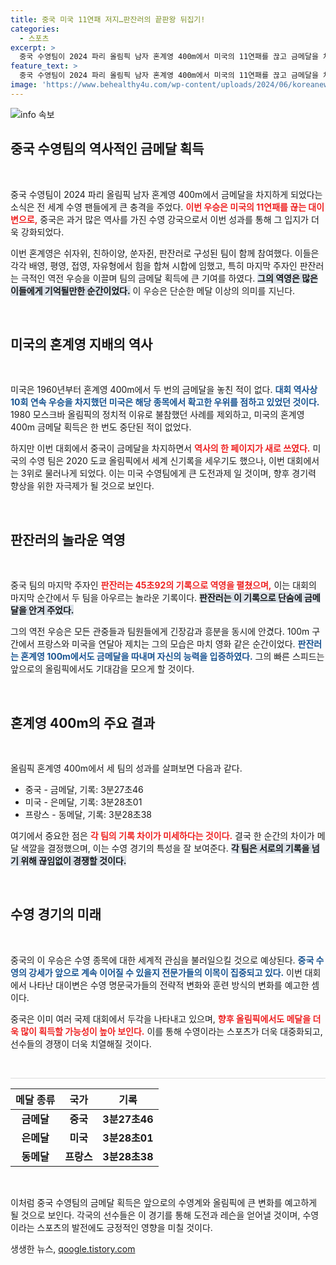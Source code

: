 ```yaml
---
title: 중국 미국 11연패 저지…판잔러의 끝판왕 뒤집기!
categories:
  - 스포츠
excerpt: >
  중국 수영팀이 2024 파리 올림픽 남자 혼계영 400m에서 미국의 11연패를 끊고 금메달을 차지하며 기적을 만들어냈다. 마지막 주자 판잔러의 역전 스퍼트가 승부를 갈랐다!
feature_text: >
  중국 수영팀이 2024 파리 올림픽 남자 혼계영 400m에서 미국의 11연패를 끊고 금메달을 차지하며 기적을 만들어냈다. 마지막 주자 판잔러의 역전 스퍼트가 승부를 갈랐다!
image: 'https://www.behealthy4u.com/wp-content/uploads/2024/06/koreanews.jpg'
---
```


<p><img src="https://www.behealthy4u.com/wp-content/uploads/2024/06/koreanews.jpg" alt="info 속보" /></p>

<h2 data-ke-size="size26">중국 수영팀의 역사적인 금메달 획득</h2>

<p data-ke-size="size16">&nbsp;</p>

<p>중국 수영팀이 2024 파리 올림픽 남자 혼계영 400m에서 금메달을 차지하게 되었다는 소식은 전 세계 수영 팬들에게 큰 충격을 주었다. <b><span style="color: #ee2323;">이번 우승은 미국의 11연패를 끊는 대이변으로,</span></b> 중국은 과거 많은 역사를 가진 수영 강국으로서 이번 성과를 통해 그 입지가 더욱 강화되었다. </p>

<p>이번 혼계영은 쉬자위, 친하이양, 쑨자쥔, 판잔러로 구성된 팀이 함께 참여했다. 이들은 각각 배영, 평영, 접영, 자유형에서 힘을 합쳐 시합에 임했고, 특히 마지막 주자인 판잔러는 극적인 역전 우승을 이끌며 팀의 금메달 획득에 큰 기여를 하였다. <b><span style="background-color: #21538527;">그의 역영은 많은 이들에게 기억될만한 순간이었다.</span></b> 이 우승은 단순한 메달 이상의 의미를 지닌다. </p>

<p data-ke-size="size16">&nbsp;</p>

<h2 data-ke-size="size26">미국의 혼계영 지배의 역사</h2>

<p data-ke-size="size16">&nbsp;</p>

<p>미국은 1960년부터 혼계영 400m에서 두 번의 금메달을 놓친 적이 없다. <b><span style="color: #1a5490;">대회 역사상 10회 연속 우승을 차지했던 미국은 해당 종목에서 확고한 우위를 점하고 있었던 것이다.</span></b> 1980 모스크바 올림픽의 정치적 이유로 불참했던 사례를 제외하고, 미국의 혼계영 400m 금메달 획득은 한 번도 중단된 적이 없었다.</p>

<p>하지만 이번 대회에서 중국이 금메달을 차지하면서 <b><span style="color: #ee2323;">역사의 한 페이지가 새로 쓰였다.</span></b> 미국의 수영 팀은 2020 도쿄 올림픽에서 세계 신기록을 세우기도 했으나, 이번 대회에서는 3위로 물러나게 되었다. 이는 미국 수영팀에게 큰 도전과제 일 것이며, 향후 경기력 향상을 위한 자극제가 될 것으로 보인다.</p>

<p data-ke-size="size16">&nbsp;</p>

<h2 data-ke-size="size26">판잔러의 놀라운 역영</h2>

<p data-ke-size="size16">&nbsp;</p>

<p>중국 팀의 마지막 주자인 <b><span style="color: #ee2323;">판잔러는 45초92의 기록으로 역영을 펼쳤으며,</span></b> 이는 대회의 마지막 순간에서 두 팀을 아우르는 놀라운 기록이다. <b><span style="background-color: #21538527;">판잔러는 이 기록으로 단숨에 금메달을 안겨 주었다.</span></b> </p>

<p>그의 역전 우승은 모든 관중들과 팀원들에게 긴장감과 흥분을 동시에 안겼다. 100m 구간에서 프랑스와 미국을 연달아 제치는 그의 모습은 마치 영화 같은 순간이었다. <b><span style="color: #1a5490;">판잔러는 혼계영 100m에서도 금메달을 따내며 자신의 능력을 입증하였다.</span></b> 그의 빠른 스피드는 앞으로의 올림픽에서도 기대감을 모으게 할 것이다.</p>

<p data-ke-size="size16">&nbsp;</p>

<h2 data-ke-size="size26">혼계영 400m의 주요 결과</h2>

<p data-ke-size="size16">&nbsp;</p>

<p>올림픽 혼계영 400m에서 세 팀의 성과를 살펴보면 다음과 같다. </p>

<ul>
    <li>중국 - 금메달, 기록: 3분27초46</li>
    <li>미국 - 은메달, 기록: 3분28초01</li>
    <li>프랑스 - 동메달, 기록: 3분28초38</li>
</ul>

<p>여기에서 중요한 점은 <b><span style="color: #ee2323;">각 팀의 기록 차이가 미세하다는 것이다.</span></b> 결국 한 순간의 차이가 메달 색깔을 결정했으며, 이는 수영 경기의 특성을 잘 보여준다. <b><span style="background-color: #21538527;">각 팀은 서로의 기록을 넘기 위해 끊임없이 경쟁할 것이다.</span></b></p>

<p data-ke-size="size16">&nbsp;</p>

<h2 data-ke-size="size26">수영 경기의 미래</h2>

<p data-ke-size="size16">&nbsp;</p>

<p>중국의 이 우승은 수영 종목에 대한 세계적 관심을 불러일으킬 것으로 예상된다. <b><span style="color: #1a5490;">중국 수영의 강세가 앞으로 계속 이어질 수 있을지 전문가들의 이목이 집중되고 있다.</span></b> 이번 대회에서 나타난 대이변은 수영 명문국가들의 전략적 변화와 훈련 방식의 변화를 예고한 셈이다.</p>

<p>중국은 이미 여러 국제 대회에서 두각을 나타내고 있으며, <b><span style="color: #ee2323;">향후 올림픽에서도 메달을 더욱 많이 획득할 가능성이 높아 보인다.</span></b> 이를 통해 수영이라는 스포츠가 더욱 대중화되고, 선수들의 경쟁이 더욱 치열해질 것이다.</p>

<p data-ke-size="size16">&nbsp;</p> 

<hr style="height: 1px; border: 0; background-color: #ddd;">

<table style="width: 100%; border-collapse: collapse;">
    <thead>
        <tr>
            <th style="text-align: center; height: 33px;">메달 종류</th>
            <th style="text-align: center; height: 33px;">국가</th>
            <th style="text-align: center; height: 33px;">기록</th>
        </tr>
    </thead>
    <tbody>
        <tr>
            <td style="text-align: center; height: 17px;"><b>금메달</b></td>
            <td style="text-align: center; height: 17px;"><b>중국</b></td>
            <td style="text-align: center; height: 17px;"><b>3분27초46</b></td>
        </tr>
        <tr>
            <td style="text-align: center; height: 17px;"><b>은메달</b></td>
            <td style="text-align: center; height: 17px;"><b>미국</b></td>
            <td style="text-align: center; height: 17px;"><b>3분28초01</b></td>
        </tr>
        <tr>
            <td style="text-align: center; height: 17px;"><b>동메달</b></td>
            <td style="text-align: center; height: 17px;"><b>프랑스</b></td>
            <td style="text-align: center; height: 17px;"><b>3분28초38</b></td>
        </tr>
    </tbody>
</table>

<p data-ke-size="size16">&nbsp;</p> 

<p>이처럼 중국 수영팀의 금메달 획득은 앞으로의 수영계와 올림픽에 큰 변화를 예고하게 될 것으로 보인다. 각국의 선수들은 이 경기를 통해 도전과 레슨을 얻어낼 것이며, 수영이라는 스포츠의 발전에도 긍정적인 영향을 미칠 것이다.</p>
생생한 뉴스, <a href="https://qoogle.tistory.com" rel="dofollow">qoogle.tistory.com</a>


